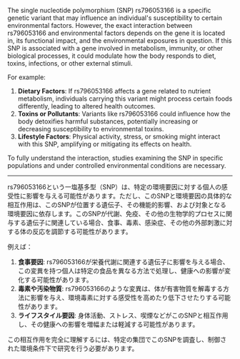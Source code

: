 The single nucleotide polymorphism (SNP) rs796053166 is a specific genetic variant that may influence an individual's susceptibility to certain environmental factors. However, the exact interaction between rs796053166 and environmental factors depends on the gene it is located in, its functional impact, and the environmental exposures in question. If this SNP is associated with a gene involved in metabolism, immunity, or other biological processes, it could modulate how the body responds to diet, toxins, infections, or other external stimuli.

For example:
1. **Dietary Factors**: If rs796053166 affects a gene related to nutrient metabolism, individuals carrying this variant might process certain foods differently, leading to altered health outcomes.
2. **Toxins or Pollutants**: Variants like rs796053166 could influence how the body detoxifies harmful substances, potentially increasing or decreasing susceptibility to environmental toxins.
3. **Lifestyle Factors**: Physical activity, stress, or smoking might interact with this SNP, amplifying or mitigating its effects on health.

To fully understand the interaction, studies examining the SNP in specific populations and under controlled environmental conditions are necessary.

---

rs796053166という一塩基多型（SNP）は、特定の環境要因に対する個人の感受性に影響を与える可能性があります。ただし、このSNPと環境要因の具体的な相互作用は、このSNPが位置する遺伝子、その機能的影響、および対象となる環境要因に依存します。このSNPが代謝、免疫、その他の生物学的プロセスに関与する遺伝子に関連している場合、食事、毒素、感染症、その他の外部刺激に対する体の反応を調節する可能性があります。

例えば：
1. **食事要因**: rs796053166が栄養代謝に関連する遺伝子に影響を与える場合、この変異を持つ個人は特定の食品を異なる方法で処理し、健康への影響が変化する可能性があります。
2. **毒素や汚染物質**: rs796053166のような変異は、体が有害物質を解毒する方法に影響を与え、環境毒素に対する感受性を高めたり低下させたりする可能性があります。
3. **ライフスタイル要因**: 身体活動、ストレス、喫煙などがこのSNPと相互作用し、その健康への影響を増幅または軽減する可能性があります。

この相互作用を完全に理解するには、特定の集団でこのSNPを調査し、制御された環境条件下で研究を行う必要があります。
